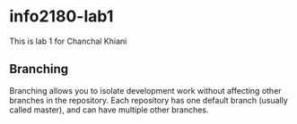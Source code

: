 # info2180-lab1
This is lab 1 for Chanchal Khiani

## Branching

Branching allows you to isolate development work without affecting other branches in the repository. Each repository has one default branch (usually called master), and can have multiple other branches.

